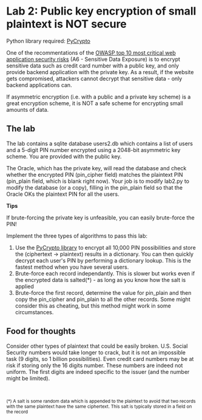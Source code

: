 # Lab 2: Public key encryption of small plaintext is NOT secure

Python library required: [PyCrypto](https://www.dlitz.net/software/pycrypto/)

One of the recommentations of the [OWASP top 10 most critical web application security risks](http://owasptop10.googlecode.com/files/OWASP%20Top%2010%20-%202013.pdf) (A6 - Sensitive Data Exposure) is to encrypt sensitive data such as credit card number with a public key, and only provide backend application with the private key. As a result, if the website gets compromised, attackers cannot decrypt that sensitive data - only backend applications can.

If asymmetric encryption (i.e. with a public and a private key scheme) is a great encryption scheme, it is NOT a safe scheme for encrypting small amounts of data.

## The lab

The lab contains a sqlite database users2.db which contains a list of users and a 5-digit PIN number encrypted using a 2048-bit asymmetric key scheme. You are provided with the public key.

The Oracle, which has the private key, will read the database and check whether the encrypted PIN (pin_cipher field) matches the plaintext PIN (pin_plain field, which is blank right now). Your job is to modify lab2.py to modify the database (or a copy), filling in the pin_plain field so that the Oracle OKs the plaintext PIN for all the users.

**Tips**

If brute-forcing the private key is unfeasible, you can easily brute-force the PIN!

Implement the three types of algorithms to pass this lab:

1. Use the [PyCrypto library](https://www.dlitz.net/software/pycrypto/api/current/) to encrypt all 10,000 PIN possibilities and store the (ciphertext -> plaintext) results in a dictionary. You can then quickly decrypt each user's PIN by performing a dictionary lookup. This is the fastest method when you have several users.
2. Brute-force each record independantly. This is slower but works even if the encrypted data is salted(*) - as long as you know how the salt is applied
3. Brute-force the first record, determine the value for pin_plain and then copy the pin_cipher and pin_plain to all the other records. Some might consider this as cheating, but this method might work in some circumstances.

## Food for thoughts

Consider other types of plaintext that could be easily broken. U.S. Social Security numbers would take longer to crack, but it is not an impossible task (9 digits, so 1 billion possibilities). Even credit card numbers may be at risk if storing only the 16 digits number. These numbers are indeed not uniform. The first digits are indeed specific to the issuer (and the number might be limited).

<br>

<sup>(*) A salt is some random data which is appended to the plaintext to avoid that two records with the same plaintext have the same ciphertext. This salt is typically stored in a field on the record</sup>
